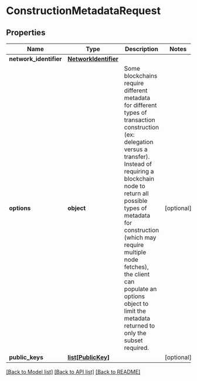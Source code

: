 # ConstructionMetadataRequest

## Properties
Name | Type | Description | Notes
------------ | ------------- | ------------- | -------------
**network_identifier** | [**NetworkIdentifier**](NetworkIdentifier.md) |  | 
**options** | **object** | Some blockchains require different metadata for different types of transaction construction (ex: delegation versus a transfer). Instead of requiring a blockchain node to return all possible types of metadata for construction (which may require multiple node fetches), the client can populate an options object to limit the metadata returned to only the subset required. | [optional] 
**public_keys** | [**list[PublicKey]**](PublicKey.md) |  | [optional] 

[[Back to Model list]](../README.md#documentation-for-models) [[Back to API list]](../README.md#documentation-for-api-endpoints) [[Back to README]](../README.md)

